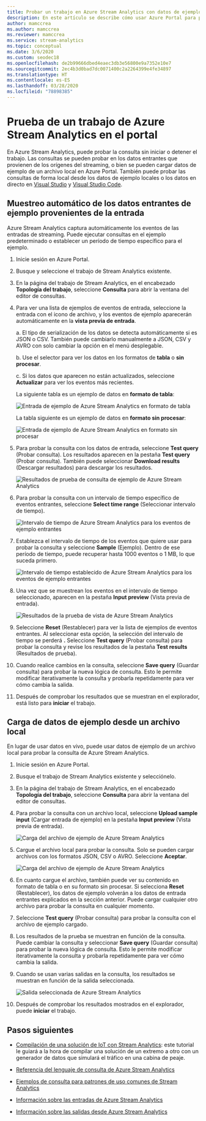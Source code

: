 ```yaml
---
title: Probar un trabajo en Azure Stream Analytics con datos de ejemplo
description: En este artículo se describe cómo usar Azure Portal para probar un trabajo de Azure Stream Analytics, crear entradas de ejemplo y cargar datos de ejemplo.
author: mamccrea
ms.author: mamccrea
ms.reviewer: mamccrea
ms.service: stream-analytics
ms.topic: conceptual
ms.date: 3/6/2020
ms.custom: seodec18
ms.openlocfilehash: de2b99666dbed4eaec3db3e56800e9a7352e10e7
ms.sourcegitcommit: 2ec4b3d0bad7dc0071400c2a2264399e4fe34897
ms.translationtype: HT
ms.contentlocale: es-ES
ms.lasthandoff: 03/28/2020
ms.locfileid: "78898385"
---
```

# <a name="test-an-azure-stream-analytics-job-in-the-portal"></a>Prueba de un trabajo de Azure Stream Analytics en el portal

En Azure Stream Analytics, puede probar la consulta sin iniciar o detener el trabajo. Las consultas se pueden probar en los datos entrantes que provienen de los orígenes del streaming, o bien se pueden cargar datos de ejemplo de un archivo local en Azure Portal. También puede probar las consultas de forma local desde los datos de ejemplo locales o los datos en directo en [Visual Studio](stream-analytics-live-data-local-testing.md) y [Visual Studio Code](visual-studio-code-local-run-live-input.md).

## <a name="automatically-sample-incoming-data-from-input"></a>Muestreo automático de los datos entrantes de ejemplo provenientes de la entrada

Azure Stream Analytics captura automáticamente los eventos de las entradas de streaming. Puede ejecutar consultas en el ejemplo predeterminado o establecer un período de tiempo específico para el ejemplo.

1. Inicie sesión en Azure Portal.

2. Busque y seleccione el trabajo de Stream Analytics existente.

3. En la página del trabajo de Stream Analytics, en el encabezado **Topología del trabajo**, seleccione **Consulta** para abrir la ventana del editor de consultas. 

4. Para ver una lista de ejemplos de eventos de entrada, seleccione la entrada con el icono de archivo, y los eventos de ejemplo aparecerán automáticamente en la **vista previa de entrada**.

   a. El tipo de serialización de los datos se detecta automáticamente si es JSON o CSV. También puede cambiarlo manualmente a JSON, CSV y AVRO con solo cambiar la opción en el menú desplegable.
    
   b. Use el selector para ver los datos en los formatos de **tabla** o **sin procesar**.
    
   c. Si los datos que aparecen no están actualizados, seleccione **Actualizar** para ver los eventos más recientes.

   La siguiente tabla es un ejemplo de datos en **formato de tabla**:

   ![Entrada de ejemplo de Azure Stream Analytics en formato de tabla](./media/stream-analytics-test-query/asa-sample-table.png)

   La tabla siguiente es un ejemplo de datos en **formato sin procesar**:

   ![Entrada de ejemplo de Azure Stream Analytics en formato sin procesar](./media/stream-analytics-test-query/asa-sample-raw.png)

5. Para probar la consulta con los datos de entrada, seleccione **Test query** (Probar consulta). Los resultados aparecen en la pestaña **Test query** (Probar consulta). También puede seleccionar **Download results** (Descargar resultados) para descargar los resultados.

   ![Resultados de prueba de consulta de ejemplo de Azure Stream Analytics](./media/stream-analytics-test-query/asa-test-query.png)

6. Para probar la consulta con un intervalo de tiempo específico de eventos entrantes, seleccione **Select time range** (Seleccionar intervalo de tiempo).
   
   ![Intervalo de tiempo de Azure Stream Analytics para los eventos de ejemplo entrantes](./media/stream-analytics-test-query/asa-select-time-range.png)

7. Establezca el intervalo de tiempo de los eventos que quiere usar para probar la consulta y seleccione **Sample** (Ejemplo). Dentro de ese período de tiempo, puede recuperar hasta 1000 eventos o 1 MB, lo que suceda primero.

   ![Intervalo de tiempo establecido de Azure Stream Analytics para los eventos de ejemplo entrantes](./media/stream-analytics-test-query/asa-set-time-range.png)

8. Una vez que se muestrean los eventos en el intervalo de tiempo seleccionado, aparecen en la pestaña **Input preview** (Vista previa de entrada).

   ![Resultados de la prueba de vista de Azure Stream Analytics](./media/stream-analytics-test-query/asa-view-test-results.png)

9. Seleccione **Reset** (Restablecer) para ver la lista de ejemplos de eventos entrantes. Al seleccionar esta opción, la selección del intervalo de tiempo se perderá **.** Seleccione **Test query** (Probar consulta) para probar la consulta y revise los resultados de la pestaña **Test results** (Resultados de prueba).

10. Cuando realice cambios en la consulta, seleccione **Save query** (Guardar consulta) para probar la nueva lógica de consulta. Esto le permite modificar iterativamente la consulta y probarla repetidamente para ver cómo cambia la salida.

11. Después de comprobar los resultados que se muestran en el explorador, está listo para **iniciar** el trabajo.

## <a name="upload-sample-data-from-a-local-file"></a>Carga de datos de ejemplo desde un archivo local

En lugar de usar datos en vivo, puede usar datos de ejemplo de un archivo local para probar la consulta de Azure Stream Analytics.

1. Inicie sesión en Azure Portal.
   
2. Busque el trabajo de Stream Analytics existente y selecciónelo.

3. En la página del trabajo de Stream Analytics, en el encabezado **Topología del trabajo**, seleccione **Consulta** para abrir la ventana del editor de consultas.

4. Para probar la consulta con un archivo local, seleccione **Upload sample input** (Cargar entrada de ejemplo) en la pestaña **Input preview** (Vista previa de entrada). 

   ![Carga del archivo de ejemplo de Azure Stream Analytics](./media/stream-analytics-test-query/asa-upload-sample-file.png)

5. Cargue el archivo local para probar la consulta. Solo se pueden cargar archivos con los formatos JSON, CSV o AVRO. Seleccione **Aceptar**.

   ![Carga del archivo de ejemplo de Azure Stream Analytics](./media/stream-analytics-test-query/asa-upload-sample-json-file.png)

6. En cuanto cargue el archivo, también puede ver su contenido en formato de tabla o en su formato sin procesar. Si selecciona **Reset** (Restablecer), los datos de ejemplo volverán a los datos de entrada entrantes explicados en la sección anterior. Puede cargar cualquier otro archivo para probar la consulta en cualquier momento.

7. Seleccione **Test query** (Probar consulta) para probar la consulta con el archivo de ejemplo cargado.

8. Los resultados de la prueba se muestran en función de la consulta. Puede cambiar la consulta y seleccionar **Save query** (Guardar consulta) para probar la nueva lógica de consulta. Esto le permite modificar iterativamente la consulta y probarla repetidamente para ver cómo cambia la salida.

9. Cuando se usan varias salidas en la consulta, los resultados se muestran en función de la salida seleccionada. 

   ![Salida seleccionada de Azure Stream Analytics](./media/stream-analytics-test-query/asa-sample-test-selected-output.png)

10. Después de comprobar los resultados mostrados en el explorador, puede **iniciar** el trabajo.

## <a name="next-steps"></a>Pasos siguientes
* [Compilación de una solución de IoT con Stream Analytics](https://docs.microsoft.com/azure/stream-analytics/stream-analytics-build-an-iot-solution-using-stream-analytics): este tutorial le guiará a la hora de compilar una solución de un extremo a otro con un generador de datos que simulará el tráfico en una cabina de peaje.

* [Referencia del lenguaje de consulta de Azure Stream Analytics](https://docs.microsoft.com/stream-analytics-query/stream-analytics-query-language-reference)

* [Ejemplos de consulta para patrones de uso comunes de Stream Analytics](stream-analytics-stream-analytics-query-patterns.md)

* [Información sobre las entradas de Azure Stream Analytics](stream-analytics-add-inputs.md)

* [Información sobre las salidas desde Azure Stream Analytics](stream-analytics-define-outputs.md)
